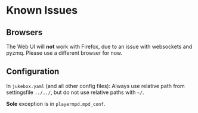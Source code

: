 # Known Issues

## Browsers

The Web UI will **not** work with Firefox, due to an issue with websockets and pyzmq. Please use a different
browser for now.

## Configuration

In `jukebox.yaml` (and all other config files): 
Always use relative path from settingsfile `../../`, but do not use relative paths with `~/`.

**Sole** exception is in `playermpd.mpd_conf`.
